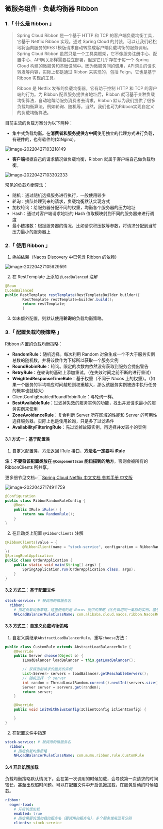 ## 微服务组件 - 负载均衡器 Ribbon

### 1.「 什么是 Ribbon 」

> Spring Cloud Ribbon 是一个基于 HTTP 和 TCP 的客户端负载均衡工具，它基于 Netflix Ribbon 实现。通过 Spring Cloud 的封装，可以让我们轻松地将面向服务的REST模版请求自动转换成客户端负载均衡的服务调用。Spring Cloud Ribbon 虽然只是一个工具类框架，它不像服务注册中心、配置中心、API网关那样需要独立部署，但是它几乎存在于每一个 Spring Cloud 构建的微服务和基础设施中。因为微服务间的调用，API网关的请求转发等内容，实际上都是通过 Ribbon 来实现的，包括 Feign，它也是基于 Ribbon 实现的工具。
>
> Ribbon 是 Netflix 发布的负载均衡器，它有助于控制 HTTP 和 TCP 的客户端的行为。为 Ribbon 配置服务提供者地址后，Ribbon 就可基于某种负载均衡算法，自动地帮助服务消费者去请求。Ribbon 默认为我们提供了很多负载均衡算法，例如轮询、随机等。当然，我们也可为Ribbon实现自定义的负载均衡算法。

目前主流的负载方案分为以下两种：

+ 集中式负载均衡。在**消费者和服务提供方中间**使用独立的代理方式进行负载，有硬件的，也有软件的(如Nginx)。

![image-20220427103218149](https://blog.caowei.xyz/blog/202204271032911.png)

+ **客户端**根据自己的请求情况做负载均衡，Ribbon 就属于客户端自己做负载均衡。

![image-20220427103302333](https://blog.caowei.xyz/blog/202204271034648.png)

常见的负载均衡算法：

+ 随机：通过随机选择服务进行执行，一般使用较少
+ 轮询：排队处理到来的请求，负载均衡默认实现方式
+ 加权轮询：给服务器分配不同的权重，均衡各个服务器的压力地址
+ Hash：通过对客户端请求地址的 Hash 值取模映射到不同的服务器来进行调度
+ 最小链接数：根据服务器的情况，比如请求积压数等参数，将请求分配到当前压力最小的服务器上

### 2.「 使用 Ribbon 」

1. ~~添加依赖~~（Nacos Discovery 中已包含 Ribbon 的依赖）

![image-20220427105629591](https://blog.caowei.xyz/blog/202204271056708.png)

2. 在 RestTemplate 上添加 `@LoadBalanced` 注解

```java
@Bean
@LoadBalanced
public RestTemplate restTemplate(RestTemplateBuilder builder){
        RestTemplate restTemplate=builder.build();
        return restTemplate;
        }
```

3. 如未额外配置，则默认使用**轮询**的负载均衡策略。

### 3.「 配置负载均衡策略 」

Ribbon 内置的负载均衡策略：

+ **RandomRule**：随机选择。每次利用 Random 对象生成一个不大于服务实例总数的随机数，并将该数作为下标所以获取一个服务实例
+ **RoundRobinRule**：轮询。限定的次数内依然没有获取到服务会抛出警告
+ **RetryRule**：在轮询的基础上添加重试。（在失效时间之前不断的进行重试）
+ **WeightedResponseTimeRule**：基于权重（不同于 Nacos 上的权重）。（如果一个服务的平均响应时间越短则权重越大，那么该服务实例被选中执行任务的概率也就越大）
+ ClientConfigEnabledRoundRobinRule：与轮询一样。
+ **BestAvailableRule**：过滤掉失效的服务实例的功能，找出并发请求最小的服务实例来使用
+ **ZoneAvoidanceRule**：复合判断 Server 所在区域的性能和 Server 的可用性选择服务器。实际上也是使用轮询，只是多了过滤条件
+ **AvailabilityFilteringRule**：先过滤掉故障实例，再选择并发较小的实例

#### 3.1 方式一：基于配置类

1. 自定义配置类，方法返回 IRule 接口，**方法名一定要叫 iRule**

**注：不要将该配置类放在 `@ComponentScan` 能扫描到的地方**，否则会被所有的 RibbonClients 所共享。

更多细节见文档👉🏻[Spring Cloud Netflix 中文文档 参考手册 中文版](https://www.springcloud.cc/spring-cloud-netflix.html)

![image-20220427174911759](https://blog.caowei.xyz/blog/202204271749808.png)

```java
@Configuration
public class RibbonRandomRuleConfig {
    @Bean
    public IRule iRule() {
        return new RandomRule();
    }
}
```

2. 在启动类上配置 `@RibbonClients` 注解

```java
@RibbonClients(value = {
        @RibbonClient(name = "stock-service", configuration = RibbonRandomRuleConfig.class)
})
@SpringBootApplication
public class OrderApplication {
    public static void main(String[] args) {
        SpringApplication.run(OrderApplication.class, args);
    }
}
```

#### 3.2 方式二：基于配置文件

```yml
stock-service: # 被调用的微服务名
  ribbon:
    # 指定负载均衡策略，这里使用的是 Nacos 提供的策略（优先调用同一集群的实例，基于随机&权重）
    NFLoadBalancerRuleClassName: com.alibaba.cloud.nacos.ribbon.NacosRule
```

#### 3.3 方式三：自定义负载均衡策略

1. 自定义类继承`AbstractLoadBalancerRule`，重写`choose`方法：

```java
public class CustomRule extends AbstractLoadBalancerRule {
    @Override
    public Server choose(Object o) {
        ILoadBalancer loadBalancer = this.getLoadBalancer();

        // 获得当前请求的服务的实例
        List<Server> servers = loadBalancer.getReachableServers();
        // 随机选择一个 server
        int random = ThreadLocalRandom.current().nextInt(servers.size());
        Server server = servers.get(random);
        return server;
    }

    @Override
    public void initWithNiwsConfig(IClientConfig iClientConfig) {

    }
}
```

2. 在配置文件中指定

```yml
stock-service: # 被调用的微服务名
  ribbon:
    # 指定负载均衡策略
    NFLoadBalancerRuleClassName: com.mumu.ribbon.rule.CustomRule
```

#### 3.4 开启饥饿加载

负载均衡策略默认情况下，会在第一次调用的时候加载，会导致第一次请求的时间较长，甚至出现超时问题。可以在配置文件中开启饥饿加载，在服务启动的时候加载。

```yml
ribbon:
  eager-load:
    # 开启饥饿加载
    enabled: true
    # 指定需要饥饿加载的服务名（要调用的服务名），多个服务使用逗号分隔
    clients: stock-service
```